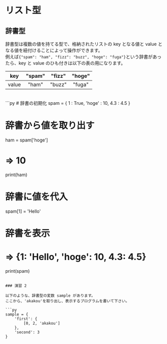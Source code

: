 # リスト型

## 辞書型

辞書型は複数の値を持てる型で、格納されたリストの key となる値と value となる値を紐付けることによって操作ができます。  
例えば`{"spam": "ham", "fizz": "buzz", "hoge": "fuga"}`という辞書があったら、key と value のひも付きは以下の表の用になります。

|  key  | "spam" | "fizz" | "hoge" |
| :---: | :----: | :----: | :----: |
| value | "ham"  | "buzz" | "fuga" |

<br>
```py
# 辞書の初期化
spam = {
    1 : True,
    'hoge' : 10,
    4.3 : 4.5
}

# 辞書から値を取り出す

ham = spam['hoge']

# => 10

print(ham)

# 辞書に値を代入

spam[1] = 'Hello'

# 辞書を表示

# => {1: 'Hello', 'hoge': 10, 4.3: 4.5}

print(spam)

````

### 演習 2

以下のような、辞書型の変数 sample があります。
ここから、'akakou'を取り出し、表示するプログラムを書いて下さい。

```py
sample = {
    'first': {
        [0, 2, 'akakou']
    },
    'second': 3
}
````
